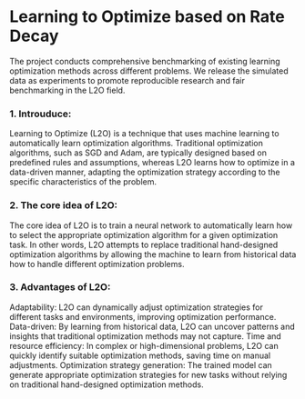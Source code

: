 # Learning to Optimize based on Rate Decay
The project conducts comprehensive benchmarking of existing learning optimization methods across different problems. We release the simulated data as experiments to promote reproducible research and fair benchmarking in the L2O field.
### 1. Introuduce:
Learning to Optimize (L2O) is a technique that uses machine learning to automatically learn optimization algorithms. Traditional optimization algorithms, such as SGD and Adam, are typically designed based on predefined rules and assumptions, whereas L2O learns how to optimize in a data-driven manner, adapting the optimization strategy according to the specific characteristics of the problem.
### 2. The core idea of L2O:
The core idea of L2O is to train a neural network to automatically learn how to select the appropriate optimization algorithm for a given optimization task. In other words, L2O attempts to replace traditional hand-designed optimization algorithms by allowing the machine to learn from historical data how to handle different optimization problems.
### 3. Advantages of L2O:
Adaptability: L2O can dynamically adjust optimization strategies for different tasks and environments, improving optimization performance.
Data-driven: By learning from historical data, L2O can uncover patterns and insights that traditional optimization methods may not capture.
Time and resource efficiency: In complex or high-dimensional problems, L2O can quickly identify suitable optimization methods, saving time on manual adjustments.
Optimization strategy generation: The trained model can generate appropriate optimization strategies for new tasks without relying on traditional hand-designed optimization methods.
